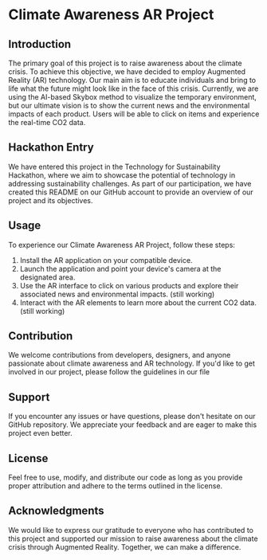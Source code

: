# Climate Awareness AR Project

## Introduction

The primary goal of this project is to raise awareness about the climate crisis. To achieve this objective, we have decided to employ Augmented Reality (AR) technology. Our main aim is to educate individuals and bring to life what the future might look like in the face of this crisis. Currently, we are using the AI-based Skybox method to visualize the temporary environment, but our ultimate vision is to show the current news and the environmental impacts of each product. Users will be able to click on items and experience the real-time CO2 data.

## Hackathon Entry

We have entered this project in the Technology for Sustainability Hackathon, where we aim to showcase the potential of technology in addressing sustainability challenges. As part of our participation, we have created this README on our GitHub account to provide an overview of our project and its objectives.

## Usage

To experience our Climate Awareness AR Project, follow these steps:

1. Install the AR application on your compatible device.
2. Launch the application and point your device's camera at the designated area.
3. Use the AR interface to click on various products and explore their associated news and environmental impacts. (still working)
4. Interact with the AR elements to learn more about the current CO2 data. (still working)

## Contribution

We welcome contributions from developers, designers, and anyone passionate about climate awareness and AR technology. If you'd like to get involved in our project, please follow the guidelines in our file

## Support

If you encounter any issues or have questions, please don't hesitate on our GitHub repository. We appreciate your feedback and are eager to make this project even better.

## License

Feel free to use, modify, and distribute our code as long as you provide proper attribution and adhere to the terms outlined in the license.

## Acknowledgments

We would like to express our gratitude to everyone who has contributed to this project and supported our mission to raise awareness about the climate crisis through Augmented Reality. Together, we can make a difference.
